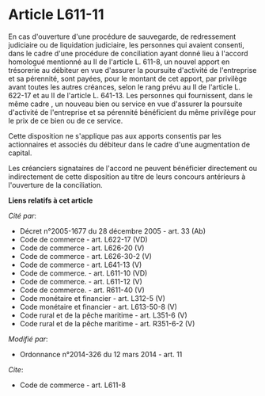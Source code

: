 # Article L611-11

En cas d'ouverture d'une procédure de sauvegarde, de redressement judiciaire ou de liquidation judiciaire, les personnes qui
avaient consenti, dans le cadre d'une procédure de conciliation ayant donné lieu à l'accord homologué mentionné au II de
l'article L. 611-8, un nouvel apport en trésorerie au débiteur en vue d'assurer la poursuite d'activité de l'entreprise et sa
pérennité, sont payées, pour le montant de cet apport, par privilège avant toutes les autres créances, selon le rang prévu au
II de l'article L. 622-17 et au II de l'article L. 641-13. Les personnes qui fournissent, dans le même cadre , un nouveau
bien ou service en vue d'assurer la poursuite d'activité de l'entreprise et sa pérennité bénéficient du même privilège pour
le prix de ce bien ou de ce service. 

Cette disposition ne s'applique pas aux apports consentis par les actionnaires et associés du débiteur dans le cadre d'une
augmentation de capital. 

Les créanciers signataires de l'accord ne peuvent bénéficier directement ou indirectement de cette disposition au titre de
leurs concours antérieurs à l'ouverture de la conciliation.

**Liens relatifs à cet article**

_Cité par_:

  - Décret n°2005-1677 du 28 décembre 2005 - art. 33 (Ab)
  - Code de commerce - art. L622-17 (VD)
  - Code de commerce - art. L626-20 (V)
  - Code de commerce - art. L626-30-2 (V)
  - Code de commerce - art. L641-13 (V)
  - Code de commerce. - art. L611-10 (VD)
  - Code de commerce. - art. L611-12 (V)
  - Code de commerce. - art. R611-40 (V)
  - Code monétaire et financier - art. L312-5 (V)
  - Code monétaire et financier - art. L613-50-8 (V)
  - Code rural et de la pêche maritime - art. L351-6 (V)
  - Code rural et de la pêche maritime - art. R351-6-2 (V)

_Modifié par_:

  - Ordonnance n°2014-326 du 12 mars 2014 - art. 11

_Cite_:

  - Code de commerce - art. L611-8
